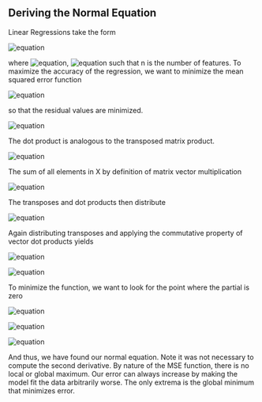 ## Deriving the Normal Equation
Linear Regressions take the form 

![equation](https://latex.codecogs.com/gif.image?%5Cdpi%7B110%7D%5Cmathbf%7B%5Chat%7By_i%7D%7D%20=%20%5CTheta%20_0&plus;%5CTheta%20_1x_1&plus;...&plus;%5CTheta%20_nx_n) 

where ![equation](https://latex.codecogs.com/gif.image?%5Cdpi%7B110%7D%5CTheta%5Cepsilon%5Cmathbb%7BR%5E%7B%5Ctext%7Bn%7D%7D%7D),
![equation](https://latex.codecogs.com/gif.image?%5Cdpi%7B110%7D%5Cvec%7Bx%7D%5Cepsilon%5Cmathbb%7BR%5E%7B%5Ctext%7Bn%7D%7D%7D)
such that n is the number of features. To maximize the accuracy of the regression, we want to minimize the mean squared error function 

![equation](https://latex.codecogs.com/gif.image?%5Cdpi%7B110%7DMSE%20=%20%5Cfrac%7B1%7D%7Bm%7D%5Csum_%7Bi=1%7D%5E%7Bm%7D(%5Ctheta%20%5Ccdot%20x_i%20-%20\bold{y}_i)%5E2)

so that the residual values are minimized. 

![equation](https://latex.codecogs.com/gif.image?%5Cdpi%7B110%7DMSE%20=%20%5Cfrac%7B1%7D%7Bm%7D%5Csum_%7Bi=1%7D%5E%7Bm%7D(%5Ctheta%5E%5Ctop%20x_i%20-%20\bold{y}_i)%5E2)

The dot product is analogous to the transposed matrix product.

![equation](https://latex.codecogs.com/gif.image?%5Cdpi%7B110%7DMSE%20=%20%5Cfrac%7B1%7D%7Bm%7D%5Csum_%7Bi=1%7D%5E%7Bm%7D(%5Ctheta%5E%5Ctop%20x_i%20-%20\bold{y}_i)%5E2) 

The sum of all elements in X by definition of matrix vector multiplication

![equation](https://latex.codecogs.com/gif.image?%5Cdpi%7B110%7DMSE%20=%20%5Cfrac%7B1%7D%7Bm%7D(X%5Ctheta%20-%20\bold{y})%5E%5Ctop%20(X%5Ctheta%20-%20\bold{y}))

The transposes and dot products then distribute 

![equation](https://latex.codecogs.com/svg.image?MSE&space;=&space;\frac{1}{m}[(X\theta)^\top&space;X\theta&space;-&space;(X\theta)^\top&space;\bold{y}&space;-&space;\bold{y}^\top&space;X\theta&space;-&space;\bold{y}^\top&space;\bold{y}])

Again distributing transposes and applying the commutative property of vector dot products yields

![equation](https://latex.codecogs.com/svg.image?MSE&space;=&space;\frac{1}{m}[X^\top&space;\theta^\top&space;X\theta&space;-&space;2X^\top&space;\theta^\top&space;\bold{y}&space;&plus;&space;\bold{y}^\top&space;\bold{y}])

![equation](https://latex.codecogs.com/svg.image?\frac{\partial&space;MSE}{\partial&space;\theta}&space;=&space;\frac{1}{m}[2X^\top&space;X\theta&space;-&space;2X^\top&space;\bold{y}])

To minimize the function, we want to look for the point where the partial is zero

![equation](https://latex.codecogs.com/svg.image?0&space;=&space;\frac{1}{m}[2X^\top&space;X\theta&space;-&space;2X^\top&space;\bold{y}])

![equation](https://latex.codecogs.com/svg.image?X^\top&space;X\theta&space;=&space;X^\top&space;\bold{y})

![equation](https://latex.codecogs.com/svg.image?\theta&space;=&space;(X^\top&space;X)^{-1}X^\top&space;\bold{y})

And thus, we have found our normal equation. Note it was not necessary to compute the second derivative. By nature of 
the MSE function, there is no local or global maximum. Our error can always increase by making the model fit the data 
arbitrarily worse. The only extrema is the global minimum that minimizes error.